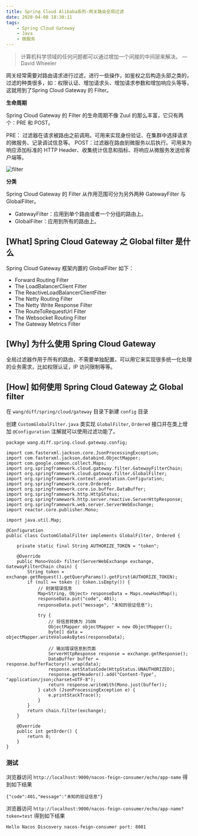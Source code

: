 ```yaml
---
title: Spring Cloud Alibaba系列-网关路由全局过滤
date: 2020-04-08 18:30:11
tags: 
    - Spring Cloud Gateway
    - Java
    - 微服务
---
```


> 计算机科学领域的任何问题都可以通过增加一个间接的中间层来解决。   — David Wheeler

网关经常需要对路由请求进行过滤，进行一些操作，如鉴权之后构造头部之类的，过滤的种类很多，如：权限认证、增加请求头、增加请求参数和增加响应头等等，这就用到了Spring Cloud Gateway 的 Filter。

<!-- more -->

**生命周期**

Spring Cloud Gateway 的 Filter 的生命周期不像 Zuul 的那么丰富，它只有两个：PRE 和 POST。

PRE： 过滤器在请求被路由之前调用。可用来实现身份验证、在集群中选择请求的微服务、记录调试信息等。
POST：过滤器在路由到微服务以后执行。可用来为响应添加标准的 HTTP Header、收集统计信息和指标、将响应从微服务发送给客户端等。

![filter](https://s1.ax1x.com/2020/04/08/GfQ2X6.png)


**分类**

Spring Cloud Gateway 的 Filter 从作用范围可分为另外两种 GatewayFilter 与 GlobalFilter。

* GatewayFilter：应用到单个路由或者一个分组的路由上。
* GlobalFilter：应用到所有的路由上。


## [What] Spring Cloud Gateway 之 Global filter 是什么

Spring Cloud Gateway 框架内置的 GlobalFilter 如下：

* Forward Routing Filter
* The LoadBalancerClient Filter
* The ReactiveLoadBalancerClientFilter
* The Netty Routing Filter
* The Netty Write Response Filter
* The RouteToRequestUrl Filter
* The Websocket Routing Filter
* The Gateway Metrics Filter

## [Why] 为什么使用 Spring Cloud Gateway

全局过滤器作用于所有的路由，不需要单独配置，可以用它来实现很多统一化处理的业务需求，比如权限认证，IP 访问限制等等。

## [How] 如何使用 Spring Cloud Gateway 之 Global filter

在 `wang/diff/spring/cloud/gateway` 目录下新建 `config` 目录

创建 `CustomGlobalFilter.java` 类实现 `GlobalFilter`, `Ordered` 接口并在类上增加 `@Configuration` 注解就可以使用过滤功能了。

```
package wang.diff.spring.cloud.gateway.config;

import com.fasterxml.jackson.core.JsonProcessingException;
import com.fasterxml.jackson.databind.ObjectMapper;
import com.google.common.collect.Maps;
import org.springframework.cloud.gateway.filter.GatewayFilterChain;
import org.springframework.cloud.gateway.filter.GlobalFilter;
import org.springframework.context.annotation.Configuration;
import org.springframework.core.Ordered;
import org.springframework.core.io.buffer.DataBuffer;
import org.springframework.http.HttpStatus;
import org.springframework.http.server.reactive.ServerHttpResponse;
import org.springframework.web.server.ServerWebExchange;
import reactor.core.publisher.Mono;

import java.util.Map;

@Configuration
public class CustomGlobalFilter implements GlobalFilter, Ordered {

    private static final String AUTHORIZE_TOKEN = "token";

    @Override
    public Mono<Void> filter(ServerWebExchange exchange, GatewayFilterChain chain) {
        String token = exchange.getRequest().getQueryParams().getFirst(AUTHORIZE_TOKEN);
        if (null == token || token.isEmpty()) {
            // 封装错误信息
            Map<String, Object> responseData = Maps.newHashMap();
            responseData.put("code", 401);
            responseData.put("message", "未知的验证信息");

            try {
                // 将信息转换为 JSON
                ObjectMapper objectMapper = new ObjectMapper();
                byte[] data = objectMapper.writeValueAsBytes(responseData);

                // 输出错误信息到页面
                ServerHttpResponse response = exchange.getResponse();
                DataBuffer buffer = response.bufferFactory().wrap(data);
                response.setStatusCode(HttpStatus.UNAUTHORIZED);
                response.getHeaders().add("Content-Type", "application/json;charset=UTF-8");
                return response.writeWith(Mono.just(buffer));
            } catch (JsonProcessingException e) {
                e.printStackTrace();
            }
        }
        return chain.filter(exchange);
    }

    @Override
    public int getOrder() {
        return 0;
    }
}
```

### 测试

浏览器访问 `http://localhost:9000/nacos-feign-consumer/echo/app-name` 得到如下结果

```
{"code":401,"message":"未知的验证信息"}
```

浏览器访问 `http://localhost:9000/nacos-feign-consumer/echo/app-name?token=test` 得到如下结果

```
Hello Nacos Discovery nacos-feign-consumer port: 8081
```
